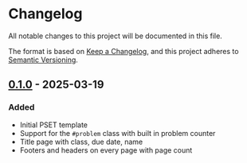 # Changelog

All notable changes to this project will be documented in this file.

The format is based on [Keep a Changelog](https://keepachangelog.com/en/1.1.0/),
and this project adheres to [Semantic Versioning](https://semver.org/spec/v2.0.0.html).

## [0.1.0] - 2025-03-19

### Added

- Initial PSET template
- Support for the `#problem` class with built in problem counter
- Title page with class, due date, name
- Footers and headers on every page with page count

[0.1.0]: https://github.com/stuxf/adaptable-pset/releases/tag/v0.1.0
